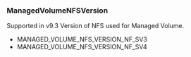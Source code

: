### ManagedVolumeNFSVersion
Supported in v9.3
  Version of NFS used for Managed Volume.

- MANAGED_VOLUME_NFS_VERSION_NF_SV3
- MANAGED_VOLUME_NFS_VERSION_NF_SV4
